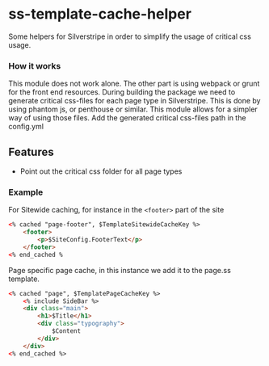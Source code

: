 # ss-template-cache-helper
Some helpers for Silverstripe in order to simplify the usage of critical css usage.


### How it works
This module does not work alone. The other part is using webpack or grunt for the front end resources. During building 
the package we need to generate critical css-files for each page type in Silverstripe. This is done by using phantom js, or penthouse
or similar. This module allows for a simpler way of using those files. Add the generated critical css-files path in the config.yml  

## Features

* Point out the critical css folder for all page types 

### Example 

For Sitewide caching, for instance in the `<footer>` part of the site
```html
<% cached "page-footer", $TemplateSitewideCacheKey %>
    <footer>
        <p>$SiteConfig.FooterText</p>
    </footer>
<% end_cached % 
```

Page specific page cache, in this instance we add it to the page.ss template.
```html
<% cached "page", $TemplatePageCacheKey %>
    <% include SideBar %>
    <div class="main">
        <h1>$Title</h1>
        <div class="typography">
            $Content    
        </div>
    </div>
<% end_cached %>
```
